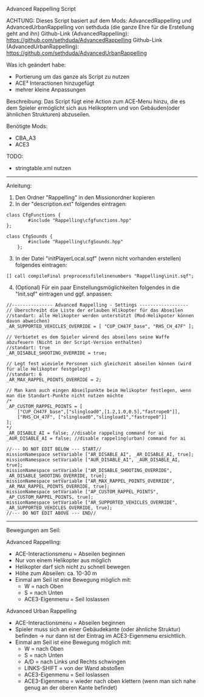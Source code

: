 Advanced Rappelling Script

ACHTUNG: Dieses Script basiert auf dem Mods: AdvancedRappelling und AdvancedUrbanRappelling von sethduda (die ganze Ehre für die Erstellung geht and ihn)
Github-Link (AdvancedRappelling): https://github.com/sethduda/AdvancedRappelling
Github-Link (AdvancedUrbanRappelling): https://github.com/sethduda/AdvancedUrbanRappelling


Was ich geändert habe:
- Portierung um das ganze als Script zu nutzen
- ACE³ Interactionen hinzugefügt
- mehrer kleine Anpassungen

Beschreibung:
Das Script fügt eine Action zum ACE-Menu hinzu, die es dem Spieler ermöglicht sich aus Helikoptern und von Gebäuden(oder ähnlichen Strukturen) abzuseilen.

Benötigte Mods:
- CBA_A3
- ACE3

TODO:
- stringtable.xml nutzen

-------------------------------------------------------------------------------------------------

Anleitung:
1. Den Ordner "Rappelling" in den Missionordner kopieren
2. In der "description.ext" folgendes eintragen:
```sqf
class CfgFunctions {
		#include "Rappelling\cfgfunctions.hpp"
};

class CfgSounds	{
		#include "Rappelling\cfgSounds.hpp"
	};
```
3. In der Datei "initPlayerLocal.sqf" (wenn nicht vorhanden erstellen) folgendes eintragen:
```sqf
[] call compileFinal preprocessfilelinenumbers "Rappelling\init.sqf";
```
4. (Optional) Für ein paar Einstellungsmöglichkeiten folgendes in die "Init.sqf" eintragen und ggf. anpassen:
```
//--------------- Advanced Rappelling - Settings ------------------
// Überschreibt die Liste der erlauben Hlikopter für das Abseilen
//standart: alle Helikopter werden unterstützt (Mod-Helikpoter können davon abweichen)
_AR_SUPPORTED_VEHICLES_OVERRIDE = [ "CUP_CH47F_base", "RHS_CH_47F" ];

// Verbietet es dem Spieler wärend des abseilens seine Waffe abzufeuern (Nicht in der Script-Version enthalten)
//standart: true
_AR_DISABLE_SHOOTING_OVERRIDE = true;

// Legt fest wieviele Personen sich gleichzeit abseilen können (wird für alle Helikopter festgelegt)
//standart: 6
_AR_MAX_RAPPEL_POINTS_OVERRIDE = 2;

// Man kann auch eingen Abseilpunkte beim Helikopter festlegen, wenn man die Standart-Punkte nicht nutzen möchte
/*
_AP_CUSTOM_RAPPEL_POINTS = [
    ["CUP_CH47F_base",["slingload0",[1.2,1.0,0.5],"fastrope0"]],
    ["RHS_CH_47F", ["slingload0","slingload1","fastrope0"]]
];
*/
_AR_DISABLE_AI = false; //disable rappeling command for ai
_AUR_DISABLE_AI = false; //disable rappeling(urban) command for ai

//--- DO NOT EDIT BELOW --- START//
missionNamespace setVariable ["AR_DISABLE_AI", _AR_DISABLE_AI, true];
missionNamespace setVariable ["AUR_DISABLE_AI", _AUR_DISABLE_AI, true];
missionNamespace setVariable ["AR_DISABLE_SHOOTING_OVERRIDE", _AR_DISABLE_SHOOTING_OVERRIDE, true];
missionNamespace setVariable ["AR_MAX_RAPPEL_POINTS_OVERRIDE", _AR_MAX_RAPPEL_POINTS_OVERRIDE, true];
missionNamespace setVariable ["AP_CUSTOM_RAPPEL_POINTS", _AP_CUSTOM_RAPPEL_POINTS, true];
missionNamespace setVariable ["AR_SUPPORTED_VEHICLES_OVERRIDE", _AR_SUPPORTED_VEHICLES_OVERRIDE, true];
//--- DO NOT EDIT ABOVE --- END//
```

-------------------------------------------------------------------------------------------------
Bewegungen am Seil:

Advanced Rappelling:
  - ACE-Interactionsmenu = Abseilen beginnen
  - Nur von einem Helikopter aus möglich
  - Helikopter darf sich nicht zu schnell bewegen
  - Höhe zum Abseilen: ca. 10-30 m
  - Einmal am Seil ist eine Bewegung möglich mit:
    - W = nach Oben
    - S = nach Unten
    - ACE3-Eigenmenu = Seil loslassen

Advanced Urban Rappelling
  - ACE-Interactionsmenu = Abseilen beginnen
  - Spieler muss sich an einer Gebäudekante (oder ähnliche Struktur) befinden -> nur dann ist der Eintrag im ACE3-Eigenmenu ersichtlich.
  - Einmal am Seil ist eine Bewegung möglich mit:
    - W = nach Oben
    - S = nach Unten
    - A/D = nach Links und Rechts schwingen
    - LINKS-SHIFT = von der Wand abstoßen
    - ACE3-Eigenmenu = Seil loslassen
    - ACE3-Eigenmenu = wieder nach oben klettern (wenn man sich nahe genug an der oberen Kante befindet)
